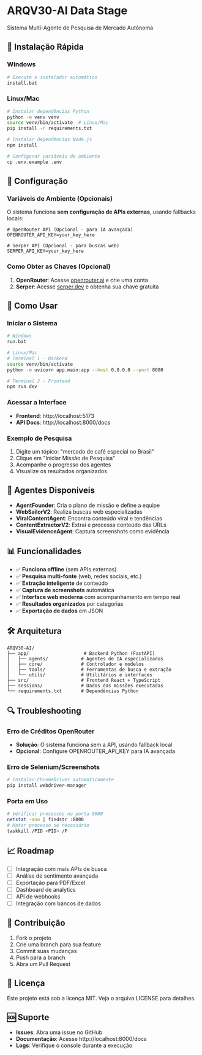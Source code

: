 # ARQV30-AI Data Stage

Sistema Multi-Agente de Pesquisa de Mercado Autônoma

## 🚀 Instalação Rápida

### Windows
```bash
# Execute o instalador automático
install.bat
```

### Linux/Mac
```bash
# Instalar dependências Python
python -m venv venv
source venv/bin/activate  # Linux/Mac
pip install -r requirements.txt

# Instalar dependências Node.js
npm install

# Configurar variáveis de ambiente
cp .env.example .env
```

## 🔧 Configuração

### Variáveis de Ambiente (Opcionais)

O sistema funciona **sem configuração de APIs externas**, usando fallbacks locais:

```env
# OpenRouter API (Opcional - para IA avançada)
OPENROUTER_API_KEY=your_key_here

# Serper API (Opcional - para buscas web)
SERPER_API_KEY=your_key_here
```

### Como Obter as Chaves (Opcional)

1. **OpenRouter**: Acesse [openrouter.ai](https://openrouter.ai) e crie uma conta
2. **Serper**: Acesse [serper.dev](https://serper.dev) e obtenha sua chave gratuita

## 🎯 Como Usar

### Iniciar o Sistema
```bash
# Windows
run.bat

# Linux/Mac
# Terminal 1 - Backend
source venv/bin/activate
python -m uvicorn app.main:app --host 0.0.0.0 --port 8000

# Terminal 2 - Frontend
npm run dev
```

### Acessar a Interface
- **Frontend**: http://localhost:5173
- **API Docs**: http://localhost:8000/docs

### Exemplo de Pesquisa
1. Digite um tópico: "mercado de café especial no Brasil"
2. Clique em "Iniciar Missão de Pesquisa"
3. Acompanhe o progresso dos agentes
4. Visualize os resultados organizados

## 🤖 Agentes Disponíveis

- **AgentFounder**: Cria o plano de missão e define a equipe
- **WebSailorV2**: Realiza buscas web especializadas
- **ViralContentAgent**: Encontra conteúdo viral e tendências
- **ContentExtractorV2**: Extrai e processa conteúdo das URLs
- **VisualEvidenceAgent**: Captura screenshots como evidência

## 📊 Funcionalidades

- ✅ **Funciona offline** (sem APIs externas)
- ✅ **Pesquisa multi-fonte** (web, redes sociais, etc.)
- ✅ **Extração inteligente** de conteúdo
- ✅ **Captura de screenshots** automática
- ✅ **Interface web moderna** com acompanhamento em tempo real
- ✅ **Resultados organizados** por categorias
- ✅ **Exportação de dados** em JSON

## 🛠️ Arquitetura

```
ARQV30-AI/
├── app/                    # Backend Python (FastAPI)
│   ├── agents/            # Agentes de IA especializados
│   ├── core/              # Controlador e modelos
│   ├── tools/             # Ferramentas de busca e extração
│   └── utils/             # Utilitários e interfaces
├── src/                   # Frontend React + TypeScript
├── sessions/              # Dados das missões executadas
└── requirements.txt       # Dependências Python
```

## 🔍 Troubleshooting

### Erro de Créditos OpenRouter
- **Solução**: O sistema funciona sem a API, usando fallback local
- **Opcional**: Configure OPENROUTER_API_KEY para IA avançada

### Erro de Selenium/Screenshots
```bash
# Instalar ChromeDriver automaticamente
pip install webdriver-manager
```

### Porta em Uso
```bash
# Verificar processos na porta 8000
netstat -ano | findstr :8000
# Matar processo se necessário
taskkill /PID <PID> /F
```

## 📈 Roadmap

- [ ] Integração com mais APIs de busca
- [ ] Análise de sentimento avançada
- [ ] Exportação para PDF/Excel
- [ ] Dashboard de analytics
- [ ] API de webhooks
- [ ] Integração com bancos de dados

## 🤝 Contribuição

1. Fork o projeto
2. Crie uma branch para sua feature
3. Commit suas mudanças
4. Push para a branch
5. Abra um Pull Request

## 📄 Licença

Este projeto está sob a licença MIT. Veja o arquivo LICENSE para detalhes.

## 🆘 Suporte

- **Issues**: Abra uma issue no GitHub
- **Documentação**: Acesse http://localhost:8000/docs
- **Logs**: Verifique o console durante a execução